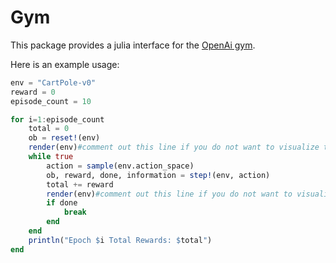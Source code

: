 # Gym

This package provides a julia interface for the [OpenAi gym](https://github.com/openai/gym).

Here is an example usage:
```julia
env = "CartPole-v0"
reward = 0
episode_count = 10

for i=1:episode_count
    total = 0
    ob = reset!(env)
    render(env)#comment out this line if you do not want to visualize the environment
    while true
        action = sample(env.action_space)
        ob, reward, done, information = step!(env, action)
        total += reward
        render(env)#comment out this line if you do not want to visualize the environment
        if done
            break
        end
    end
    println("Epoch $i Total Rewards: $total")
end
```

